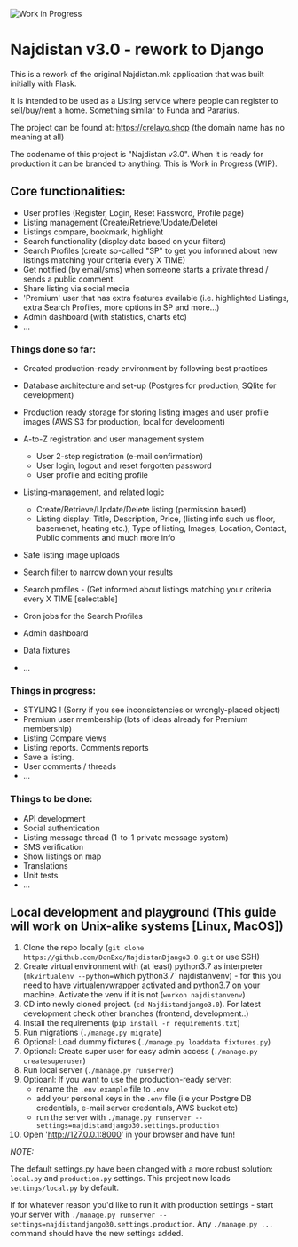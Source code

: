 ![Work in Progress](https://www.psychologiepraktijkheijnen.nl/wp-content/uploads/2017/04/work-in-progress.png)


# Najdistan v3.0 - rework to Django

This is a rework of the original Najdistan.mk application that was built initially with Flask.

It is intended to be used as a Listing service where people can register to sell/buy/rent a home. Something similar to Funda and Pararius.

The project can be found at: https://crelayo.shop (the domain name has no meaning at all) 

The codename of this project is "Najdistan v3.0". When it is ready for production it can be branded to anything. This is Work in Progress (WIP).

## Core functionalities:
* User profiles (Register, Login, Reset Password, Profile page)
* Listing management (Create/Retrieve/Update/Delete)
* Listings compare, bookmark, highlight
* Search functionality (display data based on your filters)
* Search Profiles (create so-called "SP" to get you informed about new listings matching your criteria every X TIME)
* Get notified (by email/sms) when someone starts a private thread / sends a public comment.
* Share listing via social media
* 'Premium' user that has extra features available (i.e. highlighted Listings, extra Search Profiles, more options in SP and more...)
* Admin dashboard (with statistics, charts etc)
* ...

### Things done so far:
* Created production-ready environment by following best practices
* Database architecture and set-up (Postgres for production, SQlite for development)
* Production ready storage for storing listing images and user profile images (AWS S3 for production, local for development)
* A-to-Z registration and user management system
  * User 2-step registration (e-mail confirmation)
  * User login, logout and reset forgotten password
  * User profile and editing profile
* Listing-management, and related logic
  * Create/Retrieve/Update/Delete listing (permission based)
  * Listing display: Title, Description, Price, (listing info such us floor, basemenet, heating etc.), Type of listing, Images, Location, Contact, Public comments and much more info
* Safe listing image uploads
* Search filter to narrow down your results
* Search profiles - (Get informed about listings matching your criteria every X TIME [selectable]
* Cron jobs for the Search Profiles

* Admin dashboard
* Data fixtures
* ...

### Things in progress:
* STYLING ! (Sorry if you see inconsistencies or wrongly-placed object)
* Premium user membership (lots of ideas already for Premium membership)
* Listing Compare views
* Listing reports. Comments reports
* Save a listing.
* User comments / threads
* ...

### Things to be done:
* API development
* Social authentication
* Listing message thread (1-to-1 private message system)
* SMS verification
* Show listings on map
* Translations
* Unit tests
* ...


## Local development and playground (This guide will work on Unix-alike systems [Linux, MacOS])

  1. Clone the repo locally (`git clone https://github.com/DonExo/NajdistanDjango3.0.git` or use SSH)
  2. Create virtual environment with (at least) python3.7 as interpreter (`mkvirtualenv --python=`which python3.7\` najdistanvenv) - for this you need to have virtualenvwrapper activated and python3.7 on your machine. Activate the venv if it is not (`workon najdistanvenv`)
  3. CD into newly cloned project. (`cd Najdistandjango3.0`). For latest development check other branches (frontend, development..)
  4. Install the requirements (`pip install -r requirements.txt`)
  5. Run migrations (`./manage.py migrate`)
  6. Optional: Load dummy fixtures (`./manage.py loaddata fixtures.py`)
  7. Optional: Create super user for easy admin access (`./manage.py createsuperuser`)
  8. Run local server (`./manage.py runserver`)
  9. Optioanl: If you want to use the production-ready server:
      * rename the `.env.example` file to `.env`
      * add your personal keys in the `.env` file (i.e your Postgre DB credentials, e-mail server credentials, AWS bucket etc)
      * run the server with `./manage.py runserver --settings=najdistandjango30.settings.production`
  10. Open 'http://127.0.0.1:8000' in your browser and have fun!
  
*NOTE:*

The default settings.py have been changed with a more robust solution: `local.py` and `production.py` settings. This project now loads `settings/local.py` by default. 

If for whatever reason you'd like to run it with production settings - start your server with `./manage.py runserver --settings=najdistandjango30.settings.production`. Any `./manage.py ...` command should have the new settings added.

